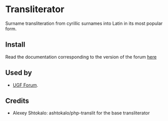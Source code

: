 Transliterator
===============

Surname transliteration from cyrillic surnames into Latin in its most popular form.

Install
---------

Read the documentation corresponding to the version of the forum [here](https://github.com/David-Baron/ugf-transliterator/tree/master/docs)

Used by
--------

- [UGF Forum](https://ukrgenealogy.com.ua/).

Credits
---------

- Alexey Shtokalo: ashtokalo/php-translit for the base transliterator
